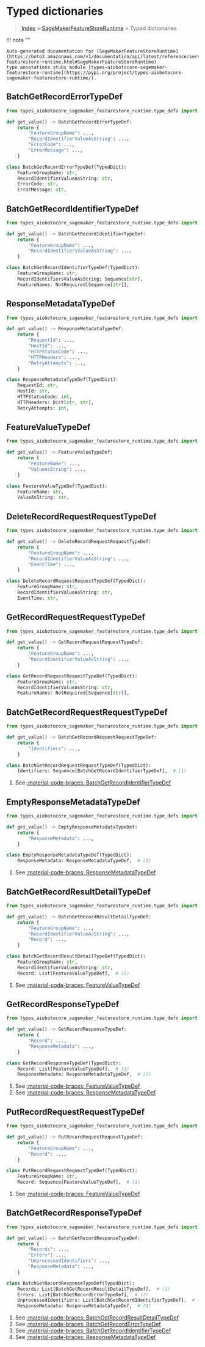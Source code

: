 # Typed dictionaries

> [Index](../README.md) > [SageMakerFeatureStoreRuntime](./README.md) > Typed dictionaries

!!! note ""

    Auto-generated documentation for [SageMakerFeatureStoreRuntime](https://boto3.amazonaws.com/v1/documentation/api/latest/reference/services/sagemaker-featurestore-runtime.html#SageMakerFeatureStoreRuntime)
    type annotations stubs module [types-aiobotocore-sagemaker-featurestore-runtime](https://pypi.org/project/types-aiobotocore-sagemaker-featurestore-runtime/).

## BatchGetRecordErrorTypeDef

```python title="Usage Example"
from types_aiobotocore_sagemaker_featurestore_runtime.type_defs import BatchGetRecordErrorTypeDef

def get_value() -> BatchGetRecordErrorTypeDef:
    return {
        "FeatureGroupName": ...,
        "RecordIdentifierValueAsString": ...,
        "ErrorCode": ...,
        "ErrorMessage": ...,
    }
```

```python title="Definition"
class BatchGetRecordErrorTypeDef(TypedDict):
    FeatureGroupName: str,
    RecordIdentifierValueAsString: str,
    ErrorCode: str,
    ErrorMessage: str,
```

## BatchGetRecordIdentifierTypeDef

```python title="Usage Example"
from types_aiobotocore_sagemaker_featurestore_runtime.type_defs import BatchGetRecordIdentifierTypeDef

def get_value() -> BatchGetRecordIdentifierTypeDef:
    return {
        "FeatureGroupName": ...,
        "RecordIdentifiersValueAsString": ...,
    }
```

```python title="Definition"
class BatchGetRecordIdentifierTypeDef(TypedDict):
    FeatureGroupName: str,
    RecordIdentifiersValueAsString: Sequence[str],
    FeatureNames: NotRequired[Sequence[str]],
```

## ResponseMetadataTypeDef

```python title="Usage Example"
from types_aiobotocore_sagemaker_featurestore_runtime.type_defs import ResponseMetadataTypeDef

def get_value() -> ResponseMetadataTypeDef:
    return {
        "RequestId": ...,
        "HostId": ...,
        "HTTPStatusCode": ...,
        "HTTPHeaders": ...,
        "RetryAttempts": ...,
    }
```

```python title="Definition"
class ResponseMetadataTypeDef(TypedDict):
    RequestId: str,
    HostId: str,
    HTTPStatusCode: int,
    HTTPHeaders: Dict[str, str],
    RetryAttempts: int,
```

## FeatureValueTypeDef

```python title="Usage Example"
from types_aiobotocore_sagemaker_featurestore_runtime.type_defs import FeatureValueTypeDef

def get_value() -> FeatureValueTypeDef:
    return {
        "FeatureName": ...,
        "ValueAsString": ...,
    }
```

```python title="Definition"
class FeatureValueTypeDef(TypedDict):
    FeatureName: str,
    ValueAsString: str,
```

## DeleteRecordRequestRequestTypeDef

```python title="Usage Example"
from types_aiobotocore_sagemaker_featurestore_runtime.type_defs import DeleteRecordRequestRequestTypeDef

def get_value() -> DeleteRecordRequestRequestTypeDef:
    return {
        "FeatureGroupName": ...,
        "RecordIdentifierValueAsString": ...,
        "EventTime": ...,
    }
```

```python title="Definition"
class DeleteRecordRequestRequestTypeDef(TypedDict):
    FeatureGroupName: str,
    RecordIdentifierValueAsString: str,
    EventTime: str,
```

## GetRecordRequestRequestTypeDef

```python title="Usage Example"
from types_aiobotocore_sagemaker_featurestore_runtime.type_defs import GetRecordRequestRequestTypeDef

def get_value() -> GetRecordRequestRequestTypeDef:
    return {
        "FeatureGroupName": ...,
        "RecordIdentifierValueAsString": ...,
    }
```

```python title="Definition"
class GetRecordRequestRequestTypeDef(TypedDict):
    FeatureGroupName: str,
    RecordIdentifierValueAsString: str,
    FeatureNames: NotRequired[Sequence[str]],
```

## BatchGetRecordRequestRequestTypeDef

```python title="Usage Example"
from types_aiobotocore_sagemaker_featurestore_runtime.type_defs import BatchGetRecordRequestRequestTypeDef

def get_value() -> BatchGetRecordRequestRequestTypeDef:
    return {
        "Identifiers": ...,
    }
```

```python title="Definition"
class BatchGetRecordRequestRequestTypeDef(TypedDict):
    Identifiers: Sequence[BatchGetRecordIdentifierTypeDef],  # (1)
```

1. See [:material-code-braces: BatchGetRecordIdentifierTypeDef](./type_defs.md#batchgetrecordidentifiertypedef) 
## EmptyResponseMetadataTypeDef

```python title="Usage Example"
from types_aiobotocore_sagemaker_featurestore_runtime.type_defs import EmptyResponseMetadataTypeDef

def get_value() -> EmptyResponseMetadataTypeDef:
    return {
        "ResponseMetadata": ...,
    }
```

```python title="Definition"
class EmptyResponseMetadataTypeDef(TypedDict):
    ResponseMetadata: ResponseMetadataTypeDef,  # (1)
```

1. See [:material-code-braces: ResponseMetadataTypeDef](./type_defs.md#responsemetadatatypedef) 
## BatchGetRecordResultDetailTypeDef

```python title="Usage Example"
from types_aiobotocore_sagemaker_featurestore_runtime.type_defs import BatchGetRecordResultDetailTypeDef

def get_value() -> BatchGetRecordResultDetailTypeDef:
    return {
        "FeatureGroupName": ...,
        "RecordIdentifierValueAsString": ...,
        "Record": ...,
    }
```

```python title="Definition"
class BatchGetRecordResultDetailTypeDef(TypedDict):
    FeatureGroupName: str,
    RecordIdentifierValueAsString: str,
    Record: List[FeatureValueTypeDef],  # (1)
```

1. See [:material-code-braces: FeatureValueTypeDef](./type_defs.md#featurevaluetypedef) 
## GetRecordResponseTypeDef

```python title="Usage Example"
from types_aiobotocore_sagemaker_featurestore_runtime.type_defs import GetRecordResponseTypeDef

def get_value() -> GetRecordResponseTypeDef:
    return {
        "Record": ...,
        "ResponseMetadata": ...,
    }
```

```python title="Definition"
class GetRecordResponseTypeDef(TypedDict):
    Record: List[FeatureValueTypeDef],  # (1)
    ResponseMetadata: ResponseMetadataTypeDef,  # (2)
```

1. See [:material-code-braces: FeatureValueTypeDef](./type_defs.md#featurevaluetypedef) 
2. See [:material-code-braces: ResponseMetadataTypeDef](./type_defs.md#responsemetadatatypedef) 
## PutRecordRequestRequestTypeDef

```python title="Usage Example"
from types_aiobotocore_sagemaker_featurestore_runtime.type_defs import PutRecordRequestRequestTypeDef

def get_value() -> PutRecordRequestRequestTypeDef:
    return {
        "FeatureGroupName": ...,
        "Record": ...,
    }
```

```python title="Definition"
class PutRecordRequestRequestTypeDef(TypedDict):
    FeatureGroupName: str,
    Record: Sequence[FeatureValueTypeDef],  # (1)
```

1. See [:material-code-braces: FeatureValueTypeDef](./type_defs.md#featurevaluetypedef) 
## BatchGetRecordResponseTypeDef

```python title="Usage Example"
from types_aiobotocore_sagemaker_featurestore_runtime.type_defs import BatchGetRecordResponseTypeDef

def get_value() -> BatchGetRecordResponseTypeDef:
    return {
        "Records": ...,
        "Errors": ...,
        "UnprocessedIdentifiers": ...,
        "ResponseMetadata": ...,
    }
```

```python title="Definition"
class BatchGetRecordResponseTypeDef(TypedDict):
    Records: List[BatchGetRecordResultDetailTypeDef],  # (1)
    Errors: List[BatchGetRecordErrorTypeDef],  # (2)
    UnprocessedIdentifiers: List[BatchGetRecordIdentifierTypeDef],  # (3)
    ResponseMetadata: ResponseMetadataTypeDef,  # (4)
```

1. See [:material-code-braces: BatchGetRecordResultDetailTypeDef](./type_defs.md#batchgetrecordresultdetailtypedef) 
2. See [:material-code-braces: BatchGetRecordErrorTypeDef](./type_defs.md#batchgetrecorderrortypedef) 
3. See [:material-code-braces: BatchGetRecordIdentifierTypeDef](./type_defs.md#batchgetrecordidentifiertypedef) 
4. See [:material-code-braces: ResponseMetadataTypeDef](./type_defs.md#responsemetadatatypedef) 
